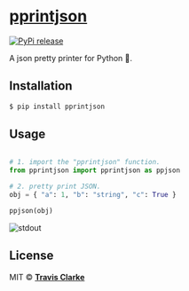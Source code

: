 # [pprintjson](https://pypi.org/project/pprintjson/)

[![PyPi release](https://img.shields.io/pypi/v/pprintjson.svg)](https://pypi.org/project/pprintjson/)

A json pretty printer for Python 🐍.

## Installation

```bash
$ pip install pprintjson
```

## Usage

```python

# 1. import the "pprintjson" function.
from pprintjson import pprintjson as ppjson

# 2. pretty print JSON.
obj = { "a": 1, "b": "string", "c": True }

ppjson(obj)
```

![stdout](pprintjson.png)

## License

MIT &copy; [**Travis Clarke**](https://blog.travismclarke.com/)
